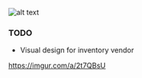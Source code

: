 ![alt text](https://i.imgur.com/fXeN6BC.png)

### TODO

 - Visual design for inventory vendor

https://imgur.com/a/2t7QBsU
